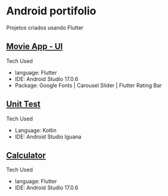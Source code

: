 # Android portifolio

Projetos criados usando Flutter

## [Movie App - UI](https://github.com/Marbarret/flutter_movie_app) ###

Tech Used

* language: Flutter
* IDE: Android Studio 17.0.6
* Package: Google Fonts | Carousel Slider | Flutter Rating Bar

## [Unit Test](https://github.com/Marbarret/for_unitTest_Kotlin) ###

Tech Used

* Language: Kotlin
* IDE: Android Studio Iguana

## [Calculator](https://github.com/Marbarret/calculator_flutter) ###
Tech Used

* language: Flutter
* IDE: Android Studio 17.0.6
